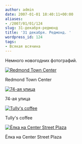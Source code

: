 ```yaml
---
author: admin
date: 2007-01-01 18:40:11+00:00
aliases:
- /2007/01/01/124
slug: 31-декабря-редмонд
title: '31 декабря. Редмонд. '
wordpress_id: 124
tags:
- Всякая всячина
---
```


Немного новогодних фотографий.

[![Redmond Town Center](/2007/01/redmond1.thumbnail.jpg)](/2007/01/redmond1.jpg)

Redmond Town Center

<!--more-->

[![74-ая улица](/2007/01/redmond2.thumbnail.jpg)](/2007/01/redmond2.jpg)

74-ая улица

[![Tully's coffee](/2007/01/redmond3.thumbnail.jpg)](/2007/01/redmond3.jpg)

Tully's coffee

[![Ёлка на Center Street Plaza](/2007/01/redmond4.thumbnail.jpg)](/2007/01/redmond4.jpg)

Ёлка на Center Street Plaza
